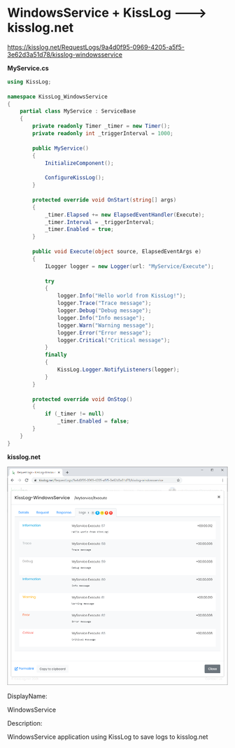 # WindowsService + KissLog ---> kisslog.net

https://kisslog.net/RequestLogs/9a4d0f95-0969-4205-a5f5-3e62d3a51d78/kisslog-windowsservice

**MyService.cs**

```csharp
using KissLog;

namespace KissLog_WindowsService
{
    partial class MyService : ServiceBase
    {
        private readonly Timer _timer = new Timer();
        private readonly int _triggerInterval = 1000;

        public MyService()
        {
            InitializeComponent();

            ConfigureKissLog();
        }

        protected override void OnStart(string[] args)
        {
            _timer.Elapsed += new ElapsedEventHandler(Execute);
            _timer.Interval = _triggerInterval;
            _timer.Enabled = true;
        }

        public void Execute(object source, ElapsedEventArgs e)
        {
            ILogger logger = new Logger(url: "MyService/Execute");

            try
            {
                logger.Info("Hello world from KissLog!");
                logger.Trace("Trace message");
                logger.Debug("Debug message");
                logger.Info("Info message");
                logger.Warn("Warning message");
                logger.Error("Error message");
                logger.Critical("Critical message");
            }
            finally
            {
                KissLog.Logger.NotifyListeners(logger);
            }
        }

        protected override void OnStop()
        {
            if (_timer != null)
                _timer.Enabled = false;
        }
    }
}
```

**kisslog.net**

![kisslog.net](/src/KissLog-WindowsService/KissLog-WindowsService/KissLog-WindowsService.png)

DisplayName:

WindowsService

Description:

WindowsService application using KissLog to save logs to kisslog.net